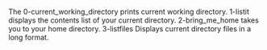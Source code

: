 The 0-current_working_directory prints current working directory.
1-listit displays the contents list of your current directory.
2-bring_me_home takes you to your home directory.
3-listfiles Displays current directory files in a long format.
